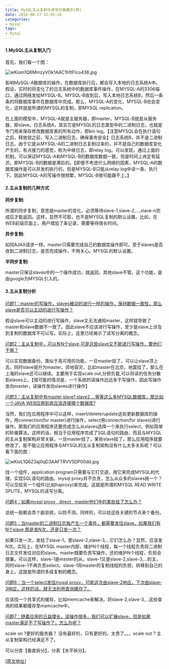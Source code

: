 ```yaml
---
title: MySQL主从复制与读写分离概念(转)
date: 2018-08-27 15:45:24
categories:
- mysql
tags:
- mysql
---
```


#### 1.MySQL主从复制入门



首先，我们看一个图： 

![wKiom1Q6MmzyVOk1AAC1h1tFlco436.jpg](https://gitee.com/qianjiangtao/my-image/raw/master/mysql/master-slave.jpg) 

影响MySQL-A数据库的操作，在数据库执行后，都会写入本地的日志系统A中。假设，实时的将变化了的日志系统中的数据库事件操作，在MYSQL-A的3306端口，通过网络发给MYSQL-B。MYSQL-B收到后，写入本地日志系统B，然后一条条的将数据库事件在数据库中完成。那么，MYSQL-A的变化，MYSQL-B也会变化，这样就是所谓的MYSQL的复制，即MYSQL replication。

​	在上面的模型中，MYSQL-A就是主服务器，即master，MYSQL-B就是从服务器，即slave。日志系统A，其实它是MYSQL的日志类型中的二进制日志，也就是专门用来保存修改数据库表的所有动作，即bin log。【注意MYSQL会在执行语句之后，释放锁之前，写入二进制日志，确保事务安全】日志系统B，并不是二进制日志，由于它是从MYSQL-A的二进制日志复制过来的，并不是自己的数据库变化产生的，有点接力的感觉，称为中继日志，即relay log。可以发现，通过上面的机制，可以保证MYSQL-A和MYSQL-B的数据库数据一致，但是时间上肯定有延迟，即MYSQL-B的数据是滞后的。【即便不考虑什么网络的因素，MYSQL-A的数据库操作是可以并发的执行的，但是MYSQL-B只能从relay log中读一条，执行下。因此MYSQL-A的写操作很频繁，MYSQL-B很可能跟不上。】



#### 2.主从复制的几种方式



**同步复制:**

所谓的同步复制，意思是master的变化，必须等待slave-1,slave-2,...,slave-n完成后才能返回。这样，显然不可取，也不是MYSQL复制的默认设置。比如，在WEB前端页面上，用户增加了条记录，需要等待很长时间。

**异步复制:**

如同AJAX请求一样。master只需要完成自己的数据库操作即可。至于slaves是否收到二进制日志，是否完成操作，不用关心。MYSQL的默认设置。

**半同步复制:**

master只保证slaves中的一个操作成功，就返回，其他slave不管。这个功能，是由google为MYSQL引入的。



#### 3.主从复制分析 



<u>问题1：master的写操作，slaves被动的进行一样的操作，保持数据一致性，那么slave是否可以主动的进行写操作？</u>

假设slave可以主动的进行写操作，slave又无法通知master，这样就导致了master和slave数据不一致了。因此slave不应该进行写操作，至少是slave上涉及到复制的数据库不可以写。实际上，这里已经揭示了读写分离的概念。



<u>问题2：主从复制中，可以有N个slave,可是这些slave又不能进行写操作，要他们干嘛？</u>

可以实现数据备份。类似于高可用的功能，一旦master挂了，可以让slave顶上去，同时slave提升为master。异地容灾，比如master在北京，地震挂了，那么在上海的slave还可以继续。主要用于实现scale out,分担负载,可以将读的任务分散到slaves上。【很可能的情况是，一个系统的读操作远远多于写操作，因此写操作发向master，读操作发向slaves进行操作】



<u>问题3：主从复制中有master,slave1,slave2,...等等这么多MYSQL数据库，那比如一个JAVA WEB应用到底应该连接哪个数据库?</u>

当然，我们在应用程序中可以这样，insert/delete/update这些更新数据库的操作，用connection(for master)进行操作，select用connection(for slaves)进行操作。那我们的应用程序还要完成怎么从slaves选择一个来执行select，例如简单的轮循算法。这样的话，相当于应用程序完成了SQL语句的路由，而且与MYSQL的主从复制架构非常关联，一旦master挂了，某些slave挂了，那么应用程序就要修改了。能不能让应用程序与MYSQL的主从复制架构没有什么太多关系呢？可以看下面的图：

![wKioL1Q6Z3aj0qD3AAFTRVV5DP00dd.jpg](https://gitee.com/qianjiangtao/my-image/raw/master/mysql/read-write.jpg) 

找一个组件，application program只需要与它打交道，用它来完成MYSQL的代理，实现SQL语句的路由。mysql proxy并不负责，怎么从众多的slaves挑一个？可以交给另一个组件(比如haproxy)来完成。这就是所谓的MYSQL READ WRITE SPLITE，MYSQL的读写分离。



<u>问题4：如果mysql proxy , direct , master他们中的某些挂了怎么办？</u>

总统一般都会弄个副总统，以防不测。同样的，可以给这些关键的节点来个备份。

<u>问题5：当master的二进制日志每产生一个事件，都需要发往slave，如果我们有N个slave,那是发N次，还是只发一次？</u> 

如果只发一次，发给了slave-1，那slave-2,slave-3,...它们怎么办？显然，应该发N次。实际上，在MYSQL master内部，维护N个线程，每一个线程负责将二进制日志文件发往对应的slave。master既要负责写操作，还的维护N个线程，负担会很重。可以这样，slave-1是master的从，slave-1又是slave-2,slave-3,...的主，同时slave-1不再负责select。slave-1将master的复制线程的负担，转移到自己的身上。这就是所谓的多级复制的概念。

<u>问题6：当一个select发往mysql proxy，可能这次由slave-2响应，下次由slave-3响应，这样的话，就无法利用查询缓存了。</u> 

应该找一个共享式的缓存，比如memcache来解决。将slave-2,slave-3,...这些查询的结果都缓存至mamcache中。 

<u>问题7：随着应用的日益增长，读操作很多，我们可以扩展slave，但是如果master满足不了写操作了，怎么办呢？</u> 

scale on ?更好的服务器？ 没有最好的，只有更好的，太贵了。。。scale out ? 主从复制架构已经满足不了。

可以分库【垂直拆分】，分表【水平拆分】。

[[原文地址]](http://blog.51cto.com/zhangfengzhe/1563032)